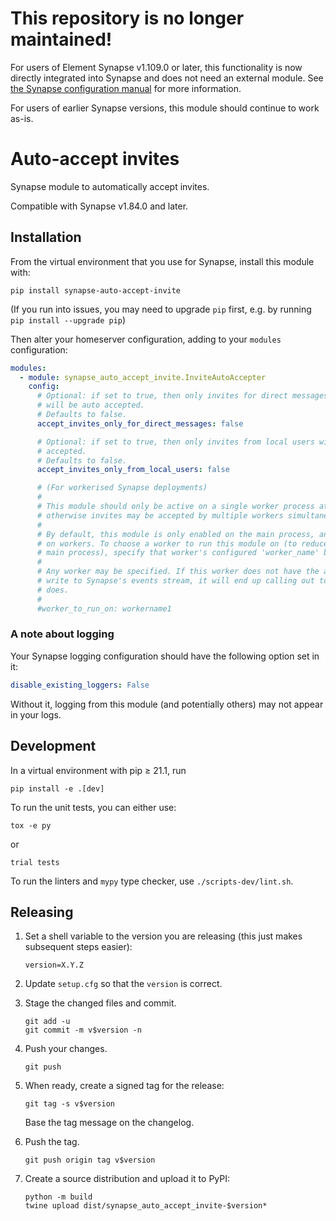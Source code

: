 # This repository is no longer maintained!

For users of Element Synapse v1.109.0 or later, this functionality is now directly integrated into Synapse and does not need an external module.
See [the Synapse configuration manual](https://element-hq.github.io/synapse/v1.122/usage/configuration/config_documentation.html#auto_accept_invites) for more information.

For users of earlier Synapse versions, this module should continue to work as-is.

# Auto-accept invites

Synapse module to automatically accept invites.

Compatible with Synapse v1.84.0 and later.

## Installation

From the virtual environment that you use for Synapse, install this module with:
```shell
pip install synapse-auto-accept-invite
```
(If you run into issues, you may need to upgrade `pip` first, e.g. by running
`pip install --upgrade pip`)

Then alter your homeserver configuration, adding to your `modules` configuration:
```yaml
modules:
  - module: synapse_auto_accept_invite.InviteAutoAccepter
    config:
      # Optional: if set to true, then only invites for direct messages (1:1 rooms)
      # will be auto accepted.
      # Defaults to false.
      accept_invites_only_for_direct_messages: false

      # Optional: if set to true, then only invites from local users will be auto 
      # accepted.
      # Defaults to false.
      accept_invites_only_from_local_users: false

      # (For workerised Synapse deployments)
      #
      # This module should only be active on a single worker process at once,
      # otherwise invites may be accepted by multiple workers simultaneously.
      #
      # By default, this module is only enabled on the main process, and is disabled
      # on workers. To choose a worker to run this module on (to reduce load on the
      # main process), specify that worker's configured 'worker_name' below.
      #
      # Any worker may be specified. If this worker does not have the ability to
      # write to Synapse's events stream, it will end up calling out to one that
      # does.
      #
      #worker_to_run_on: workername1
```


### A note about logging

Your Synapse logging configuration should have the following option set in it:

```yaml
disable_existing_loggers: False
```

Without it, logging from this module (and potentially others) may not appear in your logs.


## Development

In a virtual environment with pip ≥ 21.1, run
```shell
pip install -e .[dev]
```

To run the unit tests, you can either use:
```shell
tox -e py
```
or
```shell
trial tests
```

To run the linters and `mypy` type checker, use `./scripts-dev/lint.sh`.


## Releasing

 1. Set a shell variable to the version you are releasing (this just makes
    subsequent steps easier):
    ```shell
    version=X.Y.Z
    ```

 2. Update `setup.cfg` so that the `version` is correct.

 3. Stage the changed files and commit.
    ```shell
    git add -u
    git commit -m v$version -n
    ```

 4. Push your changes.
    ```shell
    git push
    ```

 5. When ready, create a signed tag for the release:
    ```shell
    git tag -s v$version
    ```
    Base the tag message on the changelog.

 6. Push the tag.
    ```shell
    git push origin tag v$version
    ```

 7. Create a source distribution and upload it to PyPI:
    ```shell
    python -m build
    twine upload dist/synapse_auto_accept_invite-$version*
    ```
